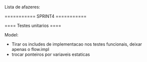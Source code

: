 Lista de afazeres:

=========== SPRINT4 ===========

==== Testes unitarios ====

Model:
- Tirar os includes de implementacao nos testes funcionais, deixar apenas o flow.impl
- trocar ponteiros por variaveis estaticas
